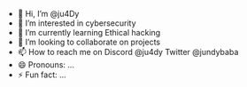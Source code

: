 - 👋 Hi, I’m @ju4Dy
- 👀 I’m interested in cybersecurity
- 🌱 I’m currently learning Ethical hacking
- 💞️ I’m looking to collaborate on projects
- 📫 How to reach me on Discord @ju4dy Twitter @jundybaba
- 😄 Pronouns: ...
- ⚡ Fun fact: ...

<!---
ju4Dy/ju4Dy is a ✨ special ✨ repository because its `README.md` (this file) appears on your GitHub profile.
You can click the Preview link to take a look at your changes.
